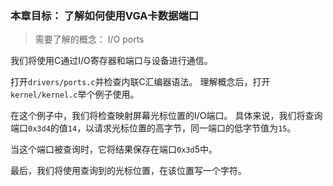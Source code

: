 ### 本章目标：  了解如何使用VGA卡数据端口

> 需要了解的概念：   I/O ports

我们将使用C通过I/O寄存器和端口与设备进行通信。 

打开`drivers/ports.c`并检查内联C汇编器语法。
理解概念后，打开`kernel/kernel.c`举个例子使用。


在这个例子中，我们将检查映射屏幕光标位置的I/O端口。
具体来说，我们将查询端口`0x3d4`的值`14`，以请求光标位置的高字节，同一端口的低字节值为`15`。

当这个端口被查询时，它将结果保存在端口`0x3d`5中。

最后，我们将使用查询到的光标位置，在该位置写一个字符。


